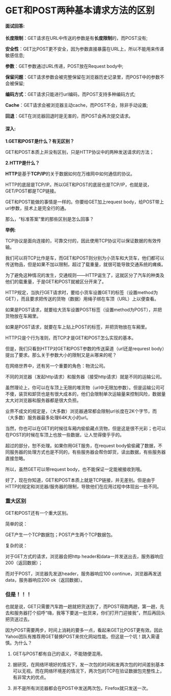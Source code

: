 # GET和POST两种基本请求方法的区别



#### 面试回答:

**长度限制**：GET请求在URL中传送的参数是有**长度限制**的，而POST没有;

**安全性**：GET比POST更不安全，因为参数直接暴露在URL上，所以不能用来传递敏感信息;

**参数**：GET参数通过URL传递，POST放在Request body中;

**保留问题**：GET请求参数会被完整保留在浏览器历史记录里，而POST中的参数不会被保留;

**编码方式**：GET请求只能进行url编码，而POST支持多种编码方式;

**Cache**：GET请求会被浏览器主动cache，而POST不会，除非手动设置;

**回退**：GET在浏览器回退时是无害的，而POST会再次提交请求。

#### 深入:

**1.GET和POST是什么？有无区别？**

GET和POST本质上并没有区别，只是HTTP协议中的两种发送请求的方法； 

**2.HTTP是什么？**

**HTTP**是基于**TCP/IP**的关于数据如何在万维网中如何通信的协议。

 HTTP的底层是TCP/IP。所以GET和POST的底层也是TCP/IP，也就是说，GET/POST都是TCP链接。

GET和POST能做的事情是一样的。你要给GET加上request body，给POST带上url参数，技术上是完全行的通。

那么，“标准答案”里的那些区别是怎么回事？

**举例:**

TCP协议是面向连接的，可靠交付的，因此使用TCP协议可以保证数据的有效传输。

我们可以将TCP比作是车，而GET和POST则分别为小货车和大货车，他们都可以传送物品，但是如果不加以限制，超过了载重量，就很可能导致交通系统的瘫痪。

为了避免这种情况的发生，交通规则——HTTP诞生了，这就区分了汽车的种类及他们的载重量，于是GET和POST就被区分开来了。

HTTP规定，当执行GET请求时，要给小货车设置GET的标签（设置method为GET），而且要求把传送的货物（数据）用绳子绑在车顶（URL）上以便查看。

如果是POST请求，就要给大货车设置POST标签（设置method为POST），并把货物放在车厢里。

如果是POST请求，就要在车上贴上POST的标签，并把货物放在车厢里。

HTTP只是个行为准则，而TCP才是GET和POST怎么实现的基本。

但是，我们只看到HTTP对GET和POST参数的传送渠道（url还是requrest body）提出了要求。那么关于参数大小的限制又是从哪来的呢？

在网络世界中，还有另一个重要的角色：物流公司。

不同的浏览器（发起http请求）和服务器（接受http请求）就是不同的运输公司。

虽然理论上，你可以在车顶上无限的堆货物（url中无限加参数）。但是运输公司可不傻，装货和卸货也是有很大成本的，他们会限制单次运输量来控制风险，数据量太大对浏览器和服务器都是很大负担。

业界不成文的规定是，（大多数）浏览器通常都会限制url长度在2K个字节，而（大多数）服务器最多处理64K大小的url。

当然，你也可以在GET的时候往车厢内偷偷藏点货物，但是这是很不光彩；也可以在POST的时候在车顶上也放一些数据，让人觉得傻乎乎的。

超过的部分，恕不处理。如果你用GET服务，在request body偷偷藏了数据，不同服务器的处理方式也是不同的，有些服务器会帮你卸货，读出数据，有些服务器直接忽略。

所以，虽然GET可以带request body，也不能保证一定能被接收到哦。

好了，现在你知道，GET和POST本质上就是TCP链接，并无差别。但是由于HTTP的规定和浏览器/服务器的限制，导致他们在应用过程中体现出一些不同。

### 重大区别

GET和POST还有一个重大区别。

简单的说：

GET产生一个TCP数据包；POST产生两个TCP数据包。

复杂的说：

对于GET方式的请求，浏览器会把http header和data一并发送出去，服务器响应200（返回数据）；

而对于POST，浏览器先发送header，服务器响应100 continue，浏览器再发送data，服务器响应200 ok（返回数据）。

### 但是！！！

也就是说，GET只需要汽车跑一趟就把货送到了，而POST得跑两趟，第一趟，先去和服务器打个招呼“嗨，我等下要送一批货来，你们打开门迎接我”，然后再回头把货送过去。

因为POST需要两步，时间上消耗的要多一点，看起来GET比POST更有效。因此Yahoo团队有推荐用GET替换POST来优化网站性能。但这是一个坑！跳入需谨慎。为什么？

1. GET与POST都有自己的语义，不能随便混用。

2. 据研究，在网络环境好的情况下，发一次包的时间和发两次包的时间差别基本可以无视。而在网络环境差的情况下，两次包的TCP在验证数据包完整性上，有非常大的优点。

3. 并不是所有浏览器都会在POST中发送两次包，Firefox就只发送一次。
